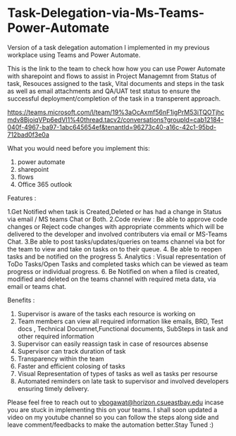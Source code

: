 # Task-Delegation-via-Ms-Teams-Power-Automate
Version of a task delegation automation I implemented in my previous workplace using Teams and Power Automate.


This is the link to the team to check how how you can use Power Automate with sharepoint and flows to assist in Project Managemnt from Status of task, Resouces assigned to the task, Vital documents and steps in the task as well as email attachments and QA/UAT test status to ensure the successful deployment/completion of the task in a transperent approach.

https://teams.microsoft.com/l/team/19%3aOcAxmf56nF1igPrM53iTQOTjhcmdv8BjoiqVPp6edVI1%40thread.tacv2/conversations?groupId=cab12184-040f-4967-ba97-1abc645654ef&tenantId=96273c40-a16c-42c1-95bd-712bad0f3e0a


What you would need before you implement this:

1. power automate
2. sharepoint
3. flows
4. Office 365 outlook



Features :

1.Get Notified when task is Created,Deleted or has had a change in Status via email / MS teams Chat or Both.
2.Code review : Be able to approve code changes or Reject code changes with appropriate comments which will be delivered to the developer and involved contributers via email or MS-Teams Chat.
3.Be able to post tasks/updates/queries on teams channel via bot for the team to view and take on tasks on to their queue.
4. Be able to reopen tasks and be notified on the progress
5. Analytics : Visual representation of ToDo Tasks/Open Tasks and completed tasks which can be viewed as team progress or individual progress.
6. Be Notified on when a filed is created, modified and deleted on the teams channel with required meta data, via email or teams chat.

Benefits :

1. Supervisor is aware of the tasks each resource is working on 
2. Team members can view all required information like emails, BRD, Test docs , Technical Documnet,Functional documents, SubSteps in task and other required information
3. Supervisor can easily reassign task in case of resources absense
4. Supervisor can track duration of task
5. Transparency within the team
6. Faster and efficient colosing of tasks
7. Visual Representation of types of tasks as well as tasks per resourse
8. Automated reminders on late task to supervisor and involved developers ensuring timely delivery.

Please feel free to reach out to vbogawat@horizon.csueastbay.edu incase you are stuck in implementing this on your teams.
I shall soon updated a video on my youtube channel so you can follow the steps along side and leave comment/feedbacks to make the automation better.Stay Tuned :)
